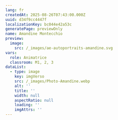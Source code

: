 ```yaml
---
lang: fr
createdAt: 2025-08-26T07:43:00.000Z
uuid: d34f9cc4447f
localizationKey: bc044e42a53c
generatePage: previewOnly
name: Amandine Montecchio
preview:
  image:
    src: /_images/ae-autoportraits-amandine.svg
vars:
  role: Animatrice
  classroom: M1, 2, 3
dataList:
  - type: image
    key: imgVerso
    src: /_images/Photo-Amandine.webp
    alt: ''
    title: ''
    width: null
    aspectRatio: null
    loading: ''
    imgAttrs: ''
---
```


